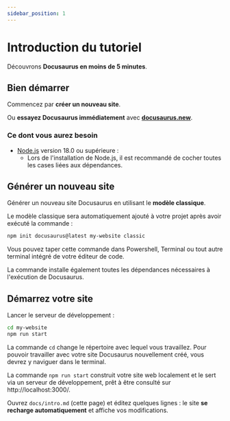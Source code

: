 ```yaml
---
sidebar_position: 1
---
```


# Introduction du tutoriel

Découvrons **Docusaurus en moins de 5 minutes**.

## Bien démarrer

Commencez par **créer un nouveau site**.

Ou **essayez Docusaurus immédiatement** avec **[docusaurus.new](https://docusaurus.new)**.

### Ce dont vous aurez besoin

- [Node.js](https://nodejs.org/en/download/) version 18.0 ou supérieure :
  - Lors de l'installation de Node.js, il est recommandé de cocher toutes les cases liées aux dépendances.

## Générer un nouveau site

Générer un nouveau site Docusaurus en utilisant le **modèle classique**.

Le modèle classique sera automatiquement ajouté à votre projet après avoir exécuté la commande :

```bash
npm init docusaurus@latest my-website classic
```

Vous pouvez taper cette commande dans Powershell, Terminal ou tout autre terminal intégré de votre éditeur de code.

La commande installe également toutes les dépendances nécessaires à l'exécution de Docusaurus.

## Démarrez votre site

Lancer le serveur de développement :

```bash
cd my-website
npm run start
```

La commande `cd` change le répertoire avec lequel vous travaillez. Pour pouvoir travailler avec votre site Docusaurus nouvellement créé, vous devrez y naviguer dans le terminal.

La commande `npm run start` construit votre site web localement et le sert via un serveur de développement, prêt à être consulté sur http://localhost:3000/.

Ouvrez `docs/intro.md` (cette page) et éditez quelques lignes : le site **se recharge automatiquement** et affiche vos modifications.
